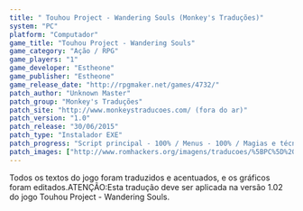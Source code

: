 ```yaml
---
title: " Touhou Project - Wandering Souls (Monkey's Traduções)"
system: "PC"
platform: "Computador"
game_title: "Touhou Project - Wandering Souls"
game_category: "Ação / RPG"
game_players: "1"
game_developer: "Estheone"
game_publisher: "Estheone"
game_release_date: "http://rpgmaker.net/games/4732/"
patch_author: "Unknown Master"
patch_group: "Monkey's Traduções"
patch_site: "http://www.monkeystraducoes.com/ (fora do ar)"
patch_version: "1.0"
patch_release: "30/06/2015"
patch_type: "Instalador EXE"
patch_progress: "Script principal - 100% / Menus - 100% / Magias e técnicas - 100% / Armas e armaduras - 100% / Outros textos - 100% / Acentuação - 100% / Gráficos - 100%"
patch_images: ["http://www.romhackers.org/imagens/traducoes/%5BPC%5D%20Touhou%20Project%20-%20Wandering%20Souls%20-%20Monkey's%20Tradu%C3%A7%C3%B5es%20-%201.jpg","http://www.romhackers.org/imagens/traducoes/%5BPC%5D%20Touhou%20Project%20-%20Wandering%20Souls%20-%20Monkey's%20Tradu%C3%A7%C3%B5es%20-%202.jpg","http://www.romhackers.org/imagens/traducoes/%5BPC%5D%20Touhou%20Project%20-%20Wandering%20Souls%20-%20Monkey's%20Tradu%C3%A7%C3%B5es%20-%203.jpg"]
---
```

Todos os textos do jogo foram traduzidos e acentuados, e os gráficos foram editados.ATENÇÃO:Esta tradução deve ser aplicada na versão 1.02 do jogo Touhou Project - Wandering Souls.